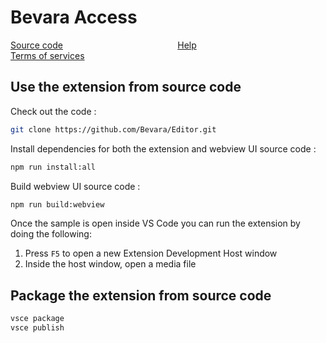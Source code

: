 # Bevara Access

[Source code](https://github.com/Bevara/Editor) &emsp; &emsp; &emsp; &emsp; &emsp; &emsp; &emsp; &emsp; &emsp; &emsp; [Help](https://bevara.com/documentation/) &emsp; &emsp; &emsp; &emsp; &emsp; &emsp; &emsp; &emsp; &emsp; &emsp;  [Terms of services](https://bevara.com/terms_of_service/)

## Use the extension from source code

Check out the code :
```bash
git clone https://github.com/Bevara/Editor.git
```

Install dependencies for both the extension and webview UI source code :
```bash
npm run install:all
```

Build webview UI source code :
```bash
npm run build:webview
```

Once the sample is open inside VS Code you can run the extension by doing the following:

1. Press `F5` to open a new Extension Development Host window
2. Inside the host window, open a media file


## Package the extension from source code

```bash
vsce package
vsce publish
```